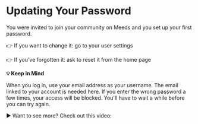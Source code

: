 # Updating Your Password

You were invited to join your community on Meeds and you set up your first password.&#x20;

👉 If you want to change it: go to your user settings

&#x20;👉 If you've forgotten it: ask to reset it from the home page



**💡 Keep in Mind**&#x20;

When you log in, use your email address as your username. The email linked to your account is needed here. If you enter the wrong password a few times, your access will be blocked. You'll have to wait a while before you can try again.



▶ Want to see more? Check out this video:
